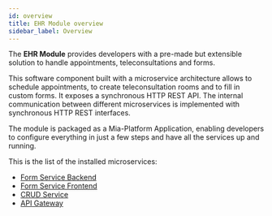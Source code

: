 ```yaml
---
id: overview
title: EHR Module overview
sidebar_label: Overview
---
```


<!--
WARNING: this file was automatically generated by Mia-Platform Doc Aggregator.
DO NOT MODIFY IT BY HAND.
Instead, modify the source file and run the aggregator to regenerate this file.
-->

The **EHR Module** provides developers with a pre-made but extensible solution to handle appointments, teleconsultations and forms.

This software component built with a microservice architecture allows to schedule appointments, to create teleconsultation rooms and to fill in custom forms. It exposes a synchronous HTTP REST API. The internal communication between different microservices is implemented with synchronous HTTP REST interfaces.

The module is packaged as a Mia-Platform Application, enabling developers to configure everything in just a few steps and have all the services up and running.

This is the list of the installed microservices:

- [Form Service Backend][form-service-be]
- [Form Service Frontend][form-service-fe]
- [CRUD Service][mia-crud-service]
- [API Gateway][mia-api-gateway]


[form-service-be]: /runtime_suite/form-service-backend/10_overview.md
[form-service-fe]: /runtime_suite/form-service-frontend/10_overview.md
[mia-crud-service]: /runtime_suite/crud-service/10_overview_and_usage.md
[mia-api-gateway]: /runtime_suite/api-gateway/10_overview.md
